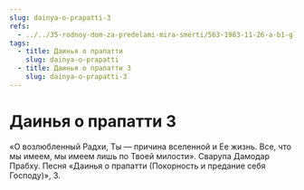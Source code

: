 ```yaml
---
slug: dainya-o-prapatti-3
refs:
  - ../../35-rodnoy-dom-za-predelami-mira-smerti/563-1983-11-26-a-b1-glavnyj-vopros-beseda-tsarya-parikshita-so-svyatym-shukadevom.md
tags:
  - title: Даинья о прапатти
    slug: dainya-o-prapatti
  - title: Даинья о прапатти 3
    slug: dainya-o-prapatti-3
---
```


# Даинья о прапатти 3

«О возлюбленный Радхи, Ты — причина вселенной и Ее жизнь. Все, что мы имеем, мы имеем лишь по Твоей милости». Сварупа Дамодар Прабху. Песня «Даинья о прапатти (Покорность и предание себя Господу)», 3.


